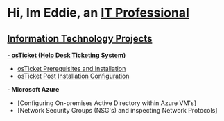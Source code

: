 <h1>Hi, Im Eddie, an <a href= "https://www.linkedin.com/in/eddie-gomez-05a7741a2/">IT Professional</h1> 

<h2> Information Technology Projects</h2>
  
-<b> osTicket (Help Desk Ticketing System)</b>
  - [osTicket Prerequisites and Installation](https://github.com/eddiegomezr94/osticket-prereqs)
  - [osTicket Post Installation Configuration](https://github.com/eddiegomezr94/osTicket-Post-Install)
  
 
-<b> Microsoft Azure</b>
  - [Configuring On-premises Active Directory within Azure VM's]
  - [Network Security Groups (NSG's) and inspecting Network Protocols]
  
